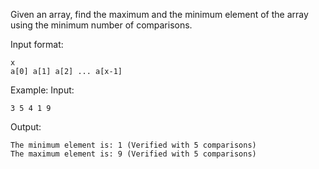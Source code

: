 Given an array, find the maximum and the minimum element of the array using the minimum number of comparisons.

Input format:
```
x
a[0] a[1] a[2] ... a[x-1]
```

Example:
Input: 
```
3 5 4 1 9
```
Output:
```
The minimum element is: 1 (Verified with 5 comparisons)
The maximum element is: 9 (Verified with 5 comparisons)
```

